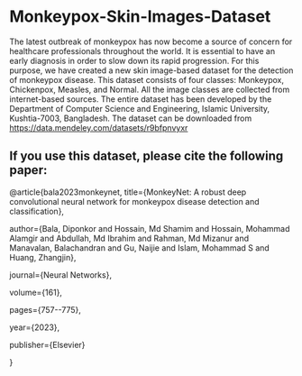 # Monkeypox-Skin-Images-Dataset
The latest outbreak of monkeypox has now become a source of concern for healthcare professionals throughout the world. It is essential to have an early diagnosis in order to slow down its rapid progression. For this purpose, we have created a new skin image-based dataset for the detection of monkeypox disease. This dataset consists of four classes: Monkeypox, Chickenpox, Measles, and Normal. All the image classes are collected from internet-based sources. The entire dataset has been developed by the Department of Computer Science and Engineering, Islamic University, Kushtia-7003, Bangladesh. The dataset can be downloaded from https://data.mendeley.com/datasets/r9bfpnvyxr


## If you use this dataset, please cite the following paper:

@article{bala2023monkeynet,
  title={MonkeyNet: A robust deep convolutional neural network for monkeypox disease detection and classification},
  
  author={Bala, Diponkor and Hossain, Md Shamim and Hossain, Mohammad Alamgir and Abdullah, Md Ibrahim and Rahman, Md Mizanur and Manavalan, Balachandran and Gu, Naijie and Islam, Mohammad S and Huang, Zhangjin},
  
  journal={Neural Networks},
  
  volume={161},
  
  pages={757--775},
  
  year={2023},
  
  publisher={Elsevier}
  
}
